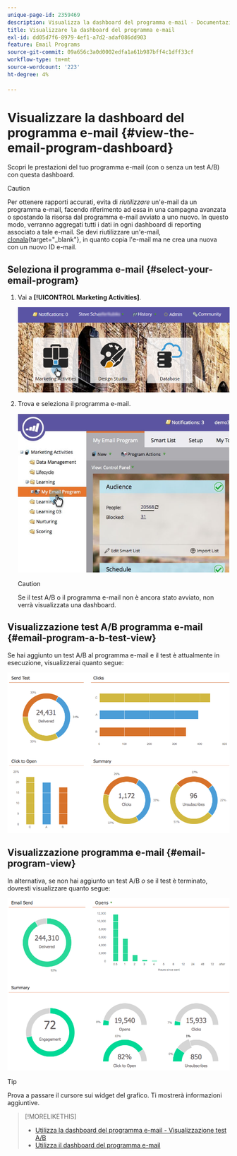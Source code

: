 ```yaml
---
unique-page-id: 2359469
description: Visualizza la dashboard del programma e-mail - Documentazione di Marketo - Documentazione del prodotto
title: Visualizzare la dashboard del programma e-mail
exl-id: dd05d7f6-8979-4ef1-a7d2-adaf086dd903
feature: Email Programs
source-git-commit: 09a656c3a0d0002edfa1a61b987bff4c1dff33cf
workflow-type: tm+mt
source-wordcount: '223'
ht-degree: 4%

---
```


# Visualizzare la dashboard del programma e-mail {#view-the-email-program-dashboard}

Scopri le prestazioni del tuo programma e-mail (con o senza un test A/B) con questa dashboard.

>[!CAUTION]
>
>Per ottenere rapporti accurati, evita di _riutilizzare_ un&#39;e-mail da un programma e-mail, facendo riferimento ad essa in una campagna avanzata o spostando la risorsa dal programma e-mail avviato a uno nuovo. In questo modo, verranno aggregati tutti i dati in ogni dashboard di reporting associato a tale e-mail. Se devi riutilizzare un&#39;e-mail, [clonala](/help/marketo/product-docs/core-marketo-concepts/programs/working-with-programs/clone-an-asset-in-a-program.md){target="_blank"}, in quanto copia l&#39;e-mail ma ne crea una nuova con un nuovo ID e-mail.

## Seleziona il programma e-mail {#select-your-email-program}

1. Vai a **[!UICONTROL Marketing Activities]**.

   ![](assets/login-marketing-activities.png)

1. Trova e seleziona il programma e-mail.

   ![](assets/selectemailprogram.jpg)

   >[!CAUTION]
   >
   >Se il test A/B o il programma e-mail non è ancora stato avviato, non verrà visualizzata una dashboard.

## Visualizzazione test A/B programma e-mail {#email-program-a-b-test-view}

Se hai aggiunto un test A/B al programma e-mail e il test è attualmente in esecuzione, visualizzerai quanto segue:

![](assets/image2014-9-12-14-3a2-3a25.png)

## Visualizzazione programma e-mail {#email-program-view}

In alternativa, se non hai aggiunto un test A/B _o_ se il test è terminato, dovresti visualizzare quanto segue:

![](assets/image2014-9-12-14-3a3-3a3.png)

>[!TIP]
>
>Prova a passare il cursore sui widget del grafico. Ti mostrerà informazioni aggiuntive.

>[!MORELIKETHIS]
>
>* [Utilizza la dashboard del programma e-mail - Visualizzazione test A/B](/help/marketo/product-docs/email-marketing/email-programs/email-program-actions/email-test-a-b-test/use-the-email-program-dashboard-a-b-test-view.md)
>* [Utilizza il dashboard del programma e-mail](/help/marketo/product-docs/email-marketing/email-programs/email-program-data/use-the-email-program-dashboard.md)
